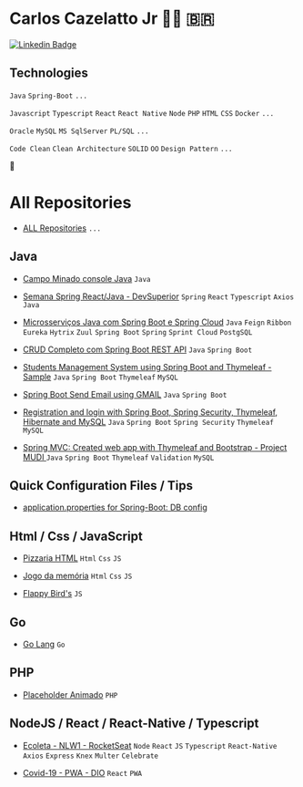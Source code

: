   # Carlos Cazelatto Jr 🤘🏻 🇧🇷

[![Linkedin Badge](https://img.shields.io/badge/-LinkedIn-blue?style=flat-square&logo=Linkedin&logoColor=white&link=https://www.linkedin.com/in/carloscazelattojr/)](https://www.linkedin.com/in/carloscazelattojr/)
 
## Technologies
`Java` `Spring-Boot` `...`

`Javascript` `Typescript` `React` `React Native` `Node` `PHP` `HTML` `CSS` `Docker` `...`

`Oracle` `MySQL` `MS SqlServer` `PL/SQL` `...`

`Code Clean` `Clean Architecture` `SOLID` `OO` `Design Pattern` `...`

:fist_oncoming:


# All Repositories
- [ALL Repositories](https://github.com/carlosjunior1983?tab=repositories) `...`


## Java 

- [Campo Minado console Java](https://github.com/carlosjunior1983/campo-minado-java) `Java`

- [Semana Spring React/Java - DevSuperior](https://github.com/carlosjunior1983/projeto-sds3-java) `Spring` `React` `Typescript` `Axios` `Java`

- [Microsserviços Java com Spring Boot e Spring Cloud](https://github.com/carlosjunior1983/ms-course) `Java` `Feign` `Ribbon` `Eureka` `Hytrix` `Zuul` `Spring Boot` `Spring` `Sprint Cloud` `PostgSQL`

- [CRUD Completo com Spring Boot REST API](https://github.com/carlosjunior1983/crud-spring-boot-rest-api) `Java` `Spring Boot` 
	
- [Students Management System using Spring Boot and Thymeleaf - Sample](https://github.com/carlosjunior1983/springboot-web-app-students) `Java` `Spring Boot` `Thymeleaf` `MySQL` 

- [Spring Boot Send Email using GMAIL](https://github.com/carlosjunior1983/springboot-send-email-gmail-java) `Java` `Spring Boot`

- [Registration and login with Spring Boot, Spring Security, Thymeleaf, Hibernate and MySQL](https://github.com/carlosjunior1983/springboot-registration-login) `Java` `Spring Boot` `Spring Security` `Thymeleaf` `MySQL`

- [Spring MVC: Created web app with Thymeleaf and Bootstrap - Project MUDI ](https://github.com/carlosjunior1983/springboot-send-email-gmail-java) `Java` `Spring Boot` `Thymeleaf` `Validation` `MySQL`




## Quick Configuration Files / Tips

- [application.properties for Spring-Boot: DB config](https://github.com/carlosjunior1983/springboot-mvc-project-mudi)


## Html / Css / JavaScript
- [Pizzaria HTML](https://github.com/carlosjunior1983/pizzaria-html) `Html` `Css` `JS`

- [Jogo da memória](https://github.com/carlosjunior1983/jogo-memoria-js) `Html` `Css` `JS`

- [Flappy Bird's](https://github.com/carlosjunior1983/Flappy-Bird-JS) `JS`

## Go
- [Go Lang](https://github.com/carlosjunior1983/GoLang) `Go`

## PHP
- [Placeholder Animado](https://github.com/carlosjunior1983/placeholder_animado) `PHP` 


## NodeJS / React / React-Native / Typescript

- [Ecoleta - NLW1 - RocketSeat](https://github.com/carlosjunior1983/Ecoleta) `Node` `React` `JS` `Typescript` `React-Native` `Axios` `Express` `Knex` `Multer` `Celebrate`

- [Covid-19 - PWA - DIO](https://github.com/carlosjunior1983/covid19-pwa-react) `React` `PWA`






